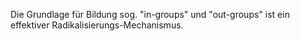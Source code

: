Die Grundlage für Bildung sog. "in-groups" und "out-groups" ist ein effektiver Radikalisierungs-Mechanismus.